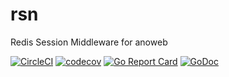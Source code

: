 # rsn
Redis Session Middleware for anoweb

[![CircleCI](https://circleci.com/gh/go-the-way/rsn/tree/main.svg?style=shield)](https://circleci.com/gh/go-the-way/rsn/tree/main)
[![codecov](https://codecov.io/gh/go-the-way/rsn/branch/main/graph/badge.svg?token=8MAR3J959H)](https://codecov.io/gh/go-the-way/rsn)
[![Go Report Card](https://goreportcard.com/badge/github.com/go-the-way/rsn)](https://goreportcard.com/report/github.com/go-the-way/rsn)
[![GoDoc](https://pkg.go.dev/badge/github.com/go-the-way/rsn?status.svg)](https://pkg.go.dev/github.com/go-the-way/rsn?tab=doc)
